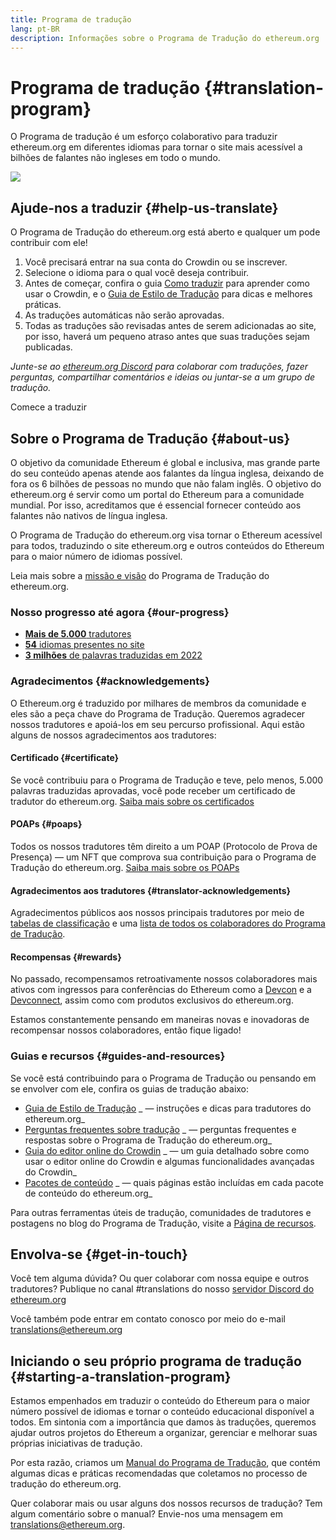 ```yaml
---
title: Programa de tradução
lang: pt-BR
description: Informações sobre o Programa de Tradução do ethereum.org
---
```


# Programa de tradução {#translation-program}

O Programa de tradução é um esforço colaborativo para traduzir ethereum.org em diferentes idiomas para tornar o site mais acessível a bilhões de falantes não ingleses em todo o mundo.

![](./enterprise-eth.png)

## Ajude-nos a traduzir {#help-us-translate}

O Programa de Tradução do ethereum.org está aberto e qualquer um pode contribuir com ele!

1. Você precisará entrar na sua conta do Crowdin ou se inscrever.
2. Selecione o idioma para o qual você deseja contribuir.
3. Antes de começar, confira o guia [Como traduzir](/contributing/translation-program/how-to-translate/) para aprender como usar o Crowdin, e o [Guia de Estilo de Tradução](/contributing/translation-program/translators-guide/) para dicas e melhores práticas.
4. As traduções automáticas não serão aprovadas.
5. Todas as traduções são revisadas antes de serem adicionadas ao site, por isso, haverá um pequeno atraso antes que suas traduções sejam publicadas.

_Junte-se ao [ethereum.org Discord](/discord/) para colaborar com traduções, fazer perguntas, compartilhar comentários e ideias ou juntar-se a um grupo de tradução._

<ButtonLink to="https://crowdin.com/project/ethereum-org/invite">
  Comece a traduzir
</ButtonLink>

## Sobre o Programa de Tradução {#about-us}

O objetivo da comunidade Ethereum é global e inclusiva, mas grande parte do seu conteúdo apenas atende aos falantes da língua inglesa, deixando de fora os 6 bilhões de pessoas no mundo que não falam inglês. O objetivo do ethereum.org é servir como um portal do Ethereum para a comunidade mundial. Por isso, acreditamos que é essencial fornecer conteúdo aos falantes não nativos de língua inglesa.

O Programa de Tradução do ethereum.org visa tornar o Ethereum acessível para todos, traduzindo o site ethereum.org e outros conteúdos do Ethereum para o maior número de idiomas possível.

Leia mais sobre a [missão e visão](/contributing/translation-program/mission-and-vision) do Programa de Tradução do ethereum.org.

### Nosso progresso até agora {#our-progress}

- [**Mais de 5.000** tradutores](/contributing/translation-program/contributors/)
- [**54** idiomas presentes no site](/languages/)
- [**3 milhões** de palavras traduzidas em 2022](/contributing/translation-program/acknowledgements/)

<TranslationChartImage />

### Agradecimentos {#acknowledgements}

O Ethereum.org é traduzido por milhares de membros da comunidade e eles são a peça chave do Programa de Tradução. Queremos agradecer nossos tradutores e apoiá-los em seu percurso profissional. Aqui estão alguns de nossos agradecimentos aos tradutores:

#### Certificado {#certificate}

Se você contribuiu para o Programa de Tradução e teve, pelo menos, 5.000 palavras traduzidas aprovadas, você pode receber um certificado de tradutor do ethereum.org. [Saiba mais sobre os certificados](/contributing/translation-program/acknowledgements/#certificate)

#### POAPs {#poaps}

Todos os nossos tradutores têm direito a um POAP (Protocolo de Prova de Presença) — um NFT que comprova sua contribuição para o Programa de Tradução do ethereum.org. [Saiba mais sobre os POAPs](/contributing/translation-program/acknowledgements/#poap)

#### Agradecimentos aos tradutores {#translator-acknowledgements}

Agradecimentos públicos aos nossos principais tradutores por meio de [tabelas de classificação](/contributing/translation-program/acknowledgements/) e uma [lista de todos os colaboradores do Programa de Tradução](/contributing/translation-program/contributors/).

#### Recompensas {#rewards}

No passado, recompensamos retroativamente nossos colaboradores mais ativos com ingressos para conferências do Ethereum como a [Devcon](https://devcon.org/en/) e a [Devconnect](https://devconnect.org/), assim como com produtos exclusivos do ethereum.org.

Estamos constantemente pensando em maneiras novas e inovadoras de recompensar nossos colaboradores, então fique ligado!

### Guias e recursos {#guides-and-resources}

Se você está contribuindo para o Programa de Tradução ou pensando em se envolver com ele, confira os guias de tradução abaixo:

- [Guia de Estilo de Tradução](/contributing/translation-program/translators-guide/) _ — instruções e dicas para tradutores do ethereum.org_
- [Perguntas frequentes sobre tradução](/contributing/translation-program/faq/) _ — perguntas frequentes e respostas sobre o Programa de Tradução do ethereum.org_
- [Guia do editor online do Crowdin](https://support.crowdin.com/online-editor/) _ — um guia detalhado sobre como usar o editor online do Crowdin e algumas funcionalidades avançadas do Crowdin_
- [Pacotes de conteúdo](/contributing/translation-program/content-buckets/) _ — quais páginas estão incluídas em cada pacote de conteúdo do ethereum.org_

Para outras ferramentas úteis de tradução, comunidades de tradutores e postagens no blog do Programa de Tradução, visite a [Página de recursos](/contribuindo/tradução-programa/recursos/).

## Envolva-se {#get-in-touch}

Você tem alguma dúvida? Ou quer colaborar com nossa equipe e outros tradutores? Publique no canal #translations do nosso [servidor Discord do ethereum.org](https://discord.gg/ethereum-org)

Você também pode entrar em contato conosco por meio do e-mail translations@ethereum.org

## Iniciando o seu próprio programa de tradução {#starting-a-translation-program}

Estamos empenhados em traduzir o conteúdo do Ethereum para o maior número possível de idiomas e tornar o conteúdo educacional disponível a todos. Em sintonia com a importância que damos às traduções, queremos ajudar outros projetos do Ethereum a organizar, gerenciar e melhorar suas próprias iniciativas de tradução.

Por esta razão, criamos um [Manual do Programa de Tradução](/contributing/translation-program/playbook/), que contém algumas dicas e práticas recomendadas que coletamos no processo de tradução do ethereum.org.

Quer colaborar mais ou usar alguns dos nossos recursos de tradução? Tem algum comentário sobre o manual? Envie-nos uma mensagem em translations@ethereum.org.
